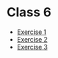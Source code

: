 # Class 6
- [Exercise 1](./exercise-1.md)
- [Exercise 2](./exercise-2.md)
- [Exercise 3](./exercise-3.md)
 
